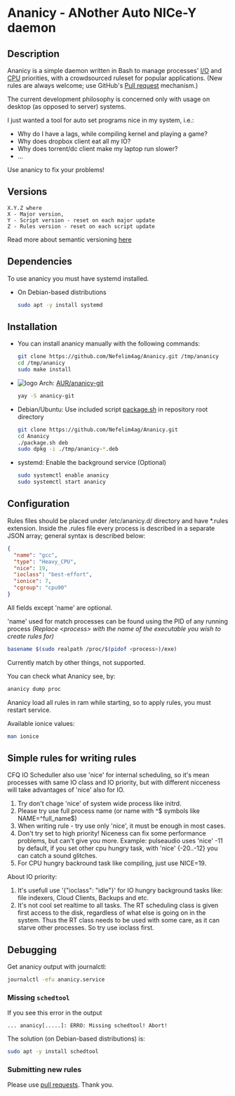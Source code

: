 # Ananicy - ANother Auto NICe-Y daemon

## Description

Ananicy is a simple daemon written in Bash to manage processes'
[I/O](http://linux.die.net/man/1/ionice) and
[CPU](http://linux.die.net/man/1/nice) priorities, with a crowdsourced ruleset
for popular applications. (New rules are always welcome; use GitHub's
[Pull request](https://help.github.com/articles/using-pull-requests/)
mechanism.)

The current development philosophy is concerned only with usage on desktop (as
opposed to server) systems.

I just wanted a tool for auto set programs nice in my system, i.e.:

- Why do I have a lags, while compiling kernel and playing a game?
- Why does dropbox client eat all my IO?
- Why does torrent/dc client make my laptop run slower?
- ...

Use ananicy to fix your problems!

## Versions

```
X.Y.Z where
X - Major version,
Y - Script version - reset on each major update
Z - Rules version - reset on each script update
```

Read more about semantic versioning [here](http://semver.org/)

## Dependencies

To use ananicy you must have systemd installed.

- On Debian-based distributions

  ```bash
  sudo apt -y install systemd
  ```

## Installation

- You can install ananicy manually with the following commands:

  ```bash
  git clone https://github.com/Nefelim4ag/Ananicy.git /tmp/ananicy
  cd /tmp/ananicy
  sudo make install
  ```

- ![logo](http://www.monitorix.org/imgs/archlinux.png "arch logo") Arch:
  [AUR/ananicy-git](https://aur.archlinux.org/packages/ananicy-git)

  ```bash
  yay -S ananicy-git
  ```

- Debian/Ubuntu: Use included script [package.sh](package.sh) in repository root
  directory

  ```bash
  git clone https://github.com/Nefelim4ag/Ananicy.git
  cd Ananicy
  ./package.sh deb
  sudo dpkg -i ./tmp/ananicy-*.deb
  ```

- systemd: Enable the background service (Optional)

  ```bash
  sudo systemctl enable ananicy
  sudo systemctl start ananicy
  ```

## Configuration

Rules files should be placed under /etc/ananicy.d/ directory and have \*.rules
extension. Inside the .rules file every process is described in a separate JSON
array; general syntax is described below:

```json
{
  "name": "gcc",
  "type": "Heavy_CPU",
  "nice": 19,
  "ioclass": "best-effort",
  "ionice": 7,
  "cgroup": "cpu90"
}
```

All fields except 'name' are optional.

'name' used for match processes can be found using the PID of any running
process _(Replace \<process\> with the name of the executable you wish to create
rules for)_

```bash
basename $(sudo realpath /proc/$(pidof <process>)/exe)
```

Currently match by other things, not supported.

You can check what Ananicy see, by:

```bash
ananicy dump proc
```

Ananicy load all rules in ram while starting, so to apply rules, you must
restart service.

Available ionice values:

```bash
man ionice
```

## Simple rules for writing rules

CFQ IO Scheduller also use 'nice' for internal scheduling, so it's mean
processes with same IO class and IO priority, but with different nicceness will
take advantages of 'nice' also for IO.

1. Try don't chage 'nice' of system wide process like initrd.
1. Please try use full process name (or name with
   ^$ symbols like NAME=^full_name$)
1. When writing rule - try use only 'nice', it must be enough in most cases.
1. Don't try set to high priority! Niceness can fix some performance problems,
   but can't give you more. Example: pulseaudio uses 'nice' -11 by default, if
   you set other cpu hungry task, with 'nice' {-20..-12} you can catch a sound
   glitches.
1. For CPU hungry backround task like compiling, just use NICE=19.

About IO priority:

1. It's usefull use '{"ioclass": "idle"}' for IO hungry background tasks like:
   file indexers, Cloud Clients, Backups and etc.
1. It's not cool set realtime to all tasks. The RT scheduling class is given
   first access to the disk, regardless of what else is going on in the system.
   Thus the RT class needs to be used with some care, as it can starve other
   processes. So try use ioclass first.

## Debugging

Get ananicy output with journalctl:

```bash
journalctl -efu ananicy.service
```

### Missing `schedtool`

If you see this error in the output

`... ananicy[.....]: ERRO: Missing schedtool! Abort!`

The solution (on Debian-based distributions) is:

```bash
sudo apt -y install schedtool
```

### Submitting new rules

Please use [pull requests](https://github.com/Nefelim4ag/Ananicy/compare). Thank
you.
